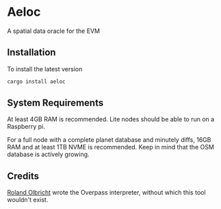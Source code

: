 # Aeloc

A spatial data oracle for the EVM

## Installation

To install the latest version

```bash
cargo install aeloc
```

## System Requirements

At least 4GB RAM is recommended. Lite nodes should be able to run on a Raspberry pi.

For a full node with a complete planet database and minutely diffs, 16GB RAM and at least 1TB NVME is recommended.
Keep in mind that the OSM database is actively growing.

## Credits

[Roland Olbricht](https://wiki.openstreetmap.org/wiki/User:Roland.olbricht) wrote the Overpass interpreter, without which this tool wouldn't exist.
